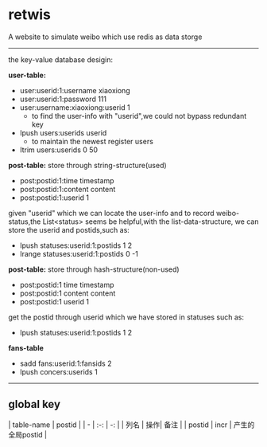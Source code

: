 # retwis
A website to simulate weibo which use redis as data storge

---
the key-value database desigin:

**user-table:**
- user:userid:1:username  xiaoxiong
- user:userid:1:password  111
- user:username:xiaoxiong:userid  1
  - to find the user-info with "userid",we could not bypass
    redundant key
- lpush users:userids userid
  - to maintain the newest register users
- ltrim users:userids 0 50

**post-table:** store through string-structure(used)
- post:postid:1:time    timestamp
- post:postid:1:content content
- post:postid:1:userid  1

given "userid" which we can locate the user-info
and  to record weibo-status,the List\<status\> seems
be helpful,with the list-data-structure,
we can store the userid and postids,such as:
- lpush statuses:userid:1:postids 1 2
- lrange statuses:userid:1:postids 0 -1

**post-table:** store through hash-structure(non-used)
- post:postid:1 time timestamp
- post:postid:1 content content
- post:postid:1 userid 1

get the postid through userid which we have stored in statuses such as:
- lpush statuses:userid:1:postids 1 2

**fans-table**
- sadd fans:userid:1:fansids 2
- lpush concers:userids 1 

---

## global key

| table-name | postid |
| - | :-: | -: |
| 列名 | 操作| 备注 |
| postid | incr | 产生的全局postid | 




